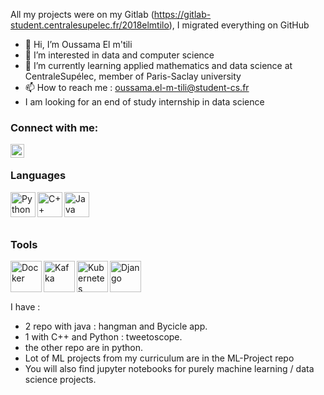 
All my projects were on my Gitlab (https://gitlab-student.centralesupelec.fr/2018elmtilo), I migrated everything on GitHub

- 👋 Hi, I’m Oussama El m'tili
- 👀 I’m interested in data and computer science
- 🌱 I’m currently learning applied mathematics and data science at CentraleSupélec, member of Paris-Saclay university
- 📫 How to reach me : oussama.el-m-tili@student-cs.fr
- I am looking for an end of study internship in data science

<!---
ouss-emtl/ouss-emtl is a ✨ special ✨ repository because its `README.md` (this file) appears on your GitHub profile.
You can click the Preview link to take a look at your changes.
--->
### Connect with me:
[<img align="left" alt="codeSTACKr | LinkedIn" width="22px" src="https://cdn-icons-png.flaticon.com/512/174/174857.png" />][linkedin]


<br />

### Languages
<img align="left" alt="Python" width="40px" src="https://upload.wikimedia.org/wikipedia/commons/thumb/c/c3/Python-logo-notext.svg/1200px-Python-logo-notext.svg.png" />
<img align="left" alt="C++" width="40px" src="https://upload.wikimedia.org/wikipedia/commons/thumb/1/18/ISO_C%2B%2B_Logo.svg/1200px-ISO_C%2B%2B_Logo.svg.png" />
<img align="left" alt="Java" width="40px" src="https://upload.wikimedia.org/wikipedia/fr/thumb/2/2e/Java_Logo.svg/1200px-Java_Logo.svg.png" /><br />


<br>
<br />

### Tools

<img align="left" alt="Docker" width="50px" src="https://www.docker.com/sites/default/files/d8/2019-07/vertical-logo-monochromatic.png" />
<img align="left" alt="Kafka" width="50px" src="https://blog.zenika.com/wp-content/uploads/2017/09/kafka-logo-title-1.png" />
<img align="left" alt="Kubernetes" width="50px" src="https://upload.wikimedia.org/wikipedia/commons/thumb/6/67/Kubernetes_logo.svg/1280px-Kubernetes_logo.svg.png" />
<img align="left" alt="Django" width="50px" src="https://upload.wikimedia.org/wikipedia/commons/thumb/7/75/Django_logo.svg/2560px-Django_logo.svg.png" />


<br />
<br />
<br />

I have :
 - 2 repo with java : hangman and Bycicle app.
 - 1 with C++ and Python : tweetoscope.
 - the other repo are in python.
 - Lot of ML projects from my curriculum are in the ML-Project repo
 - You will also find jupyter notebooks for purely machine learning / data science projects.


[linkedin]: https://www.linkedin.com/in/oussama-el-m-tili/

